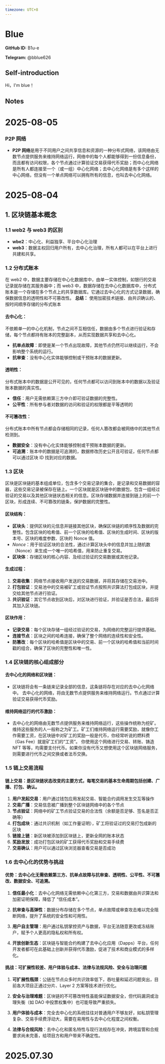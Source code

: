 ```yaml
---
timezone: UTC+8
---
```


# Blue

**GitHub ID:** B1u-e

**Telegram:** @bblue626

## Self-introduction

Hi，I'm blue！

## Notes

<!-- Content_START -->
# 2025-08-05

### P2P 网络

- **P2P 网络**是用于不同用户之间共享信息和资源的一种分布式网络，该网络由无数节点提供服务来维持网络运行，网络中的每个人都能够得到一份信息备份，而且都有访问权限，各个节点通过计算验证交易获得代币奖励；而中心化网络是所有人都连接至一个（或一组）中心化网络；去中心化网络是有多个这样的中心网络，但没有一个单点网络可以拥有所有的信息，也叫去中心化网络。

# 2025-08-04

## 1. 区块链基本概念

### 1.1 web2 与 web3 的区别

- **wbe2**：中心化、利益独享、平台中心化治理
- **web3**：数据主权回归用户所有，去中心化治理，所有人都可以在平台上进行共建和共享。

### 1.2 分布式账本

在 web2 中，数据主要存储在中心化数据库中，由单一实体控制，如银行的交易记录就存储在其服务器中；而 web3 中，数据存储在去中心化数据库中，分布式账本是一个存储在多个节点上的共享数据库。它通过去中心化的方式记录数据，确保数据信息的透明性和不可篡改性。
**总结：** 使用加密技术链接、由共识确认的、按时间顺序存储的分布式账本

#### 去中心化：

不依赖单一的中心化机制，节点之间不互相信任，数据由多个节点进行验证和存储，每个节点都持有账本的完整副本，从而实现数据共享和去中心化。

- **抗单点故障**：即使是某一个节点出现故障，其他节点仍然可以继续运行，不会影响整个系统的运行。
- **抗审查**：没有中心化实体能够控制或干预账本的数据更新。

#### 透明性：

分布式账本中的数据是公开可见的，任何节点都可以访问到账本中的数据以及验证账本数据的真实性。

- **信任**：用户无需依赖第三方中介即可验证数据的完整性。
- **公平性**：所有参与者对数据的访问和验证的权限都是平等透明的

#### 不可篡改性：

分布式账本中所有节点都会存储相同的记录，任何人篡改都会被网络中的其他节点检测到。

- **数据安全**：没有中心化实体能够控制或干预账本数据的更新。
- **可追溯**：账本中的数据是可追溯的，数据修改历史公开且可验证，任何节点都可以通过区块 ID 找到对应的数据。

### 1.3 区块

区块是区块链的基本组成单位，包含多个交易记录的集合，是记录和交易数据的容器，这些交易记录被保存在链上。一个区块就是区块链中的数据包，包含一组经过验证的交易以及其他区块链状态相关的信息。区块存储数据并连接到链上的前一个区块，形成连续、不可篡改的链条，保护数据的完整性。

#### 区块结构：

- **区块头**：提供区块的元信息并链接其他区块，确保区块链的顺序性及数据的完整性。包含区块的哈希值、前一个区块的哈希值、区块的生成时间、区块的版本号、区块的难度参数、区块的 Nonce 值。
- _Nonce_：用于验证区块的合法性，通过计算区块头中的信息并加上随机数（Nonce）来生成一个唯一的哈希值，用来防止重复交易。
- **区块体**：存储区块的核心内容、及经过验证的交易数据或其他记录。

#### 生成过程：

1. **交易收集**：网络节点接收用户发送的交易数据，并将其存储在交易池中。
2. **打包验证**：交易池中的交易被矿工或验证节点按照共识算法打包成区块，并提交给其他节点进行验证。
3. **共识验证**：其它节点收到区块后，对区块进行验证，并验证是否合法，最后将其加入区块链。

#### 区块作用：

- **记录交易**：每个区块存储一组经过验证的交易，为网络的完整运行提供基础。
- **连接节点**：区块之间的哈希连接，确保了整个网络的连续性和安全性。
- **防篡改**：每个区块的哈希值是区块中的交易、前一个区块的哈希值和当前时间戳的组合，确保了区块的完整性和唯一性。

### 1.4 区块链的核心组成部分

#### 去中心化的网络和区块链：

- 区块链将会有一条链来记录全部的信息，这条链将存在对应的去中心化网络中。 去中心化的网络，将由无数节点提供服务来维持网络运行。节点通过计算验证交易获得代币奖励。

#### 维持网络运行的代币激励：

- 去中心化的网络由无数节点提供服务来维持网络运行，这些操作统称为挖矿。维持这些服务的人一般称之为矿工。矿工们维持网络运行需要奖励，就像你工作需要工资，在区块链中对矿工的奖励一般是代币，你经常听说的燃料费（Gas Fee）就是矿工们的“工资”。 你使用这个网络进行交易、转账、铸造 NFT 等等，均需要支付代币。如果你没有代币又想使用这个区块链网络服务，则需要进行代币之间交换或者法币交换。

### 1.5 链上交易流程

#### 链上交易：是区块链状态改变的主要方式，每笔交易的基本生命周期包括创建、广播、打包、确认。

1. **用户发起交易**：用户通过钱包应用发起交易、智能合约调用发生交互等操作
2. **交易广播**：交易信息被广播到整个区块链网络中的各个节点
3. **节点验证**：网络中的矿工节点验证交易的合法性（余额是否足够、签名是否正确等）
4. **打包成块**：通过共识机制（如工作量证明），矿工将验证过的交易打包成新的区块
5. **链接上链**：新区块被添加到区块链上，更新全网的账本状态
6. **奖励发放**：成功打包区块的矿工获得代币奖励和交易手续费
7. **交易确认**：用户可以通过区块浏览器查看交易是否成功

### 1.6 去中心化的优势与挑战

#### 优势：去中心化无需依赖第三方、抗单点故障与抗审查、透明性、公平性、不可篡改、数据安全、可追溯。

1. **信任最小化**：去中心化网络无需依赖中心化第三方，交易和数据由共识算法和加密证明保障，降低了 “信任成本”。

2. **抗审查与高弹性**：数据分布存储在多个节点，单点故障或审查攻击难以完全阻断网络，提升了系统的安全性和可用性。

3. **用户自主管理**：用户通过私钥掌控资产与数据，平台无法随意更改或冻结账户，赋予个人更高的隐私权和所有权。

4. **开放创新生态**：区块链与智能合约构建了去中心化应用（Dapps）平台，任何开发者都可在此基础上创新并获得代币激励，促进了技术和商业模式的多样化。

#### 挑战：可扩展性较差、用户体验与成本、法律与法规风险、安全与治理问题

1. **可扩展性瓶颈**：公链在节点众多时共识效率低下，吞吐量和延迟问题突出，目前各大项目正通过分片、Layer 2 方案等技术进行优化。

2. **安全与治理难题**：区块链的不可篡改特性虽能保证数据安全，但代码漏洞或治理失衡（如 DAO 中投票权集中）也可能导致严重损失。

3. **用户体验与成本**：完全去中心化的系统往往对普通用户不够友好，如私钥管理复杂、交易手续费浮动大，需要在易用性与去中心化程度之间权衡。

4. **法律与合规风险**：去中心化和匿名特性与现行法规存在冲突，跨境监管和合规要求尚未完善，给项目方和用户带来不确定性。

# 2025.07.30


<!-- Content_END -->
